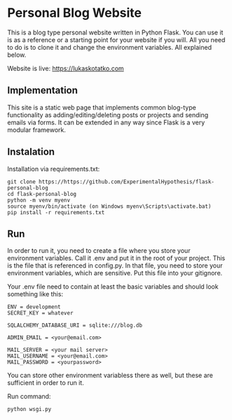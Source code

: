 # Personal Blog Website
This is a blog type personal website written in Python Flask. You can use it is as a reference or a starting point for your website if you will. All you need to do is to clone it and change the environment variables. All explained below.

Website is live: https://lukaskotatko.com

## Implementation

This site is a static web page that implements common blog-type functionality as adding/editing/deleting posts or projects and sending emails via forms. It can be extended in any way since Flask is a very modular framework.

## Instalation

Installation via requirements.txt:
```
git clone https://https://github.com/ExperimentalHypothesis/flask-personal-blog
cd flask-personal-blog
python -m venv myenv
source myenv/bin/activate (on Windows myenv\Scripts\activate.bat)
pip install -r requirements.txt
```
## Run 

In order to run it, you need to create a file where you store your environment variables. Call it  .env and put it in the root of your project. This is the file that is referenced in config.py. In that file, you need to store your environment variables, which are sensitive. Put this file into your gitignore.

Your .env file need to contain at least the basic variables and should look something like this:

```
ENV = development
SECRET_KEY = whatever

SQLALCHEMY_DATABASE_URI = sqlite:///blog.db

ADMIN_EMAIL = <your@email.com>

MAIL_SERVER = <your mail server> 
MAIL_USERNAME = <your@email.com>
MAIL_PASSWORD = <yourpassword>
```

You can store other environment variabless there as well, but these are sufficient in order to run it.

Run command:
```
python wsgi.py
```
